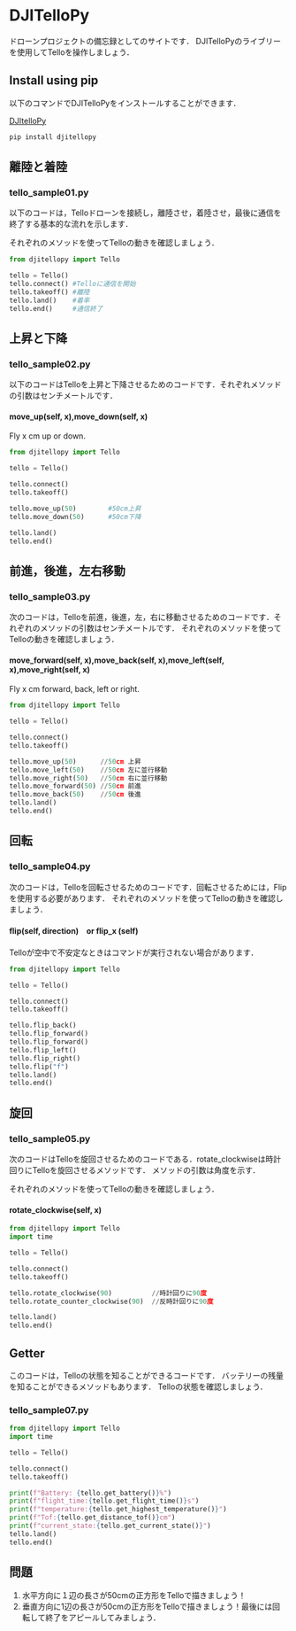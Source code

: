 # DJITelloPy
ドローンプロジェクトの備忘録としてのサイトです．
DJITelloPyのライブリーを使用してTelloを操作しましょう．
## Install using pip
以下のコマンドでDJITelloPyをインストールすることができます．

[DJItelloPy](https://github.com/damiafuentes/DJITelloPy)
```bash
pip install djitellopy
```
## 離陸と着陸
### tello_sample01.py
以下のコードは，Telloドローンを接続し，離陸させ，着陸させ，最後に通信を終了する基本的な流れを示します．

それぞれのメソッドを使ってTelloの動きを確認しましょう．
```python
from djitellopy import Tello

tello = Tello()
tello.connect() #Telloに通信を開始
tello.takeoff() #離陸
tello.land()    #着率
tello.end()     #通信終了
```

## 上昇と下降
### tello_sample02.py
以下のコードはTelloを上昇と下降させるためのコードです．それぞれメソッドの引数はセンチメートルです．
#### move_up(self, x),move_down(self, x)
Fly x cm up or down.
```python
from djitellopy import Tello

tello = Tello()

tello.connect()
tello.takeoff()

tello.move_up(50)        #50cm上昇
tello.move_down(50)      #50cm下降

tello.land()
tello.end()
```


##  前進，後進，左右移動
### tello_sample03.py
次のコードは，Telloを前進，後進，左，右に移動させるためのコードです．それぞれのメソッドの引数はセンチメートルです．
それぞれのメソッドを使ってTelloの動きを確認しましょう．
#### move_forward(self, x),move_back(self, x),move_left(self, x),move_right(self, x)
Fly x cm forward, back, left or right.

```python
from djitellopy import Tello

tello = Tello()

tello.connect()
tello.takeoff()

tello.move_up(50)      //50cm 上昇
tello.move_left(50)    //50cm 左に並行移動
tello.move_right(50)   //50cm 右に並行移動
tello.move_forward(50) //50cm 前進
tello.move_back(50)    //50cm 後進
tello.land()
tello.end()
```

## 回転
###  tello_sample04.py
次のコードは，Telloを回転させるためのコードです．回転させるためには，Flip を使用する必要があります．
それぞれのメソッドを使ってTelloの動きを確認しましょう．
#### flip(self, direction)　or flip_x (self)
Telloが空中で不安定なときはコマンドが実行されない場合があります．
```python
from djitellopy import Tello

tello = Tello()

tello.connect()
tello.takeoff()

tello.flip_back()
tello.flip_forward()
tello.flip_forward()
tello.flip_left()
tello.flip_right()
tello.flip("f")
tello.land()
tello.end()
```
## 旋回
### tello_sample05.py
次のコードはTelloを旋回させるためのコードである．rotate_clockwiseは時計回りにTelloを旋回させるメソッドです．
メソッドの引数は角度を示す．

それぞれのメソッドを使ってTelloの動きを確認しましょう．
#### rotate_clockwise(self, x)

```python
from djitellopy import Tello
import time

tello = Tello()

tello.connect()
tello.takeoff()

tello.rotate_clockwise(90)          //時計回りに90度
tello.rotate_counter_clockwise(90)  //反時計回りに90度

tello.land()
tello.end()
```
## Getter
このコードは，Telloの状態を知ることができるコードです．
バッテリーの残量を知ることができるメソッドもあります．
Telloの状態を確認しましょう．
### tello_sample07.py
```python
from djitellopy import Tello
import time

tello = Tello()

tello.connect()
tello.takeoff()

print(f"Battery: {tello.get_battery()}%")
print(f"flight_time:{tello.get_flight_time()}s")
print(f"temperature:{tello.get_highest_temperature()}")
print(f"Tof:{tello.get_distance_tof()}cm")
print(f"current_state:{tello.get_current_state()}")
tello.land()
tello.end()
```

## 問題
1. 水平方向に１辺の長さが50cmの正方形をTelloで描きましょう！
2. 垂直方向に1辺の長さが50cmの正方形をTelloで描きましょう！最後には回転して終了をアピールしてみましょう．
